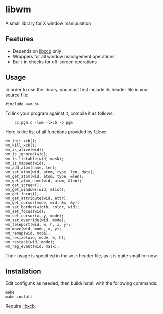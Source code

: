 libwm
=====
A small library for X window manipulation

Features
-----
* Depends on [libxcb][0] only
* Wrappers for all window management operations
* Built-in checks for off-screen operations

Usage
-----
In order to use the library, you must first include its header file in
your source file:

	#include <wm.h>

To link your program against it, compile it as follows:

    	cc pgm.c -lwm -lxcb -o pgm

Here is the list of all functions provided by `libwm`:

	wm_init_xcb();
	wm_kill_xcb();
	wm_is_alive(wid);
	wm_is_ignored(wid);
	wm_is_listable(wid, mask);
	wm_is_mapped(wid);
	wm_add_atom(name, len);
	wm_set_atom(wid, atom, type, len, data);
	wm_get_atom(wid, atom, type, &len);
	wm_get_atom_name(wid, atom, &len);
	wm_get_screen();
	wm_get_windows(wid, &list);
	wm_get_focus();
	wm_get_attribute(wid, attr);
	wm_get_cursor(mode, wid, &x, &y);
	wm_set_border(width, color, wid);
	wm_set_focus(wid);
	wm_set_cursor(x, y, mode);
	wm_set_override(wid, mode);
	wm_teleport(wid, w, h, x, y);
	wm_move(wid, mode, x, y);
	wm_remap(wid, mode);
	wm_resize(wid, mode, w, h);
	wm_restack(wid, mode);
	wm_reg_event(wid, mask);

Their usage is specified in the `wm.h` header file, as it is quite small for
now.

Installation
-----
Edit config.mk as needed, then build/install with the following commands:

    make
    make install

Require [libxcb][0].

[0]: https://xcb.freedesktop.org
